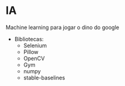 # IA

Machine learning para jogar o dino do google

* Bibliotecas:
  * Selenium
  * Pillow
  * OpenCV
  * Gym
  * numpy
  * stable-baselines
